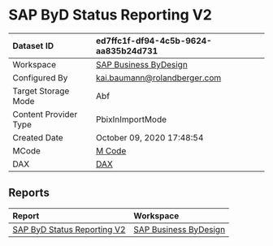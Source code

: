 



# SAP ByD Status Reporting V2

|Dataset ID|ed7ffc1f-df94-4c5b-9624-aa835b24d731|
| :--- | :--- |
|Workspace|[SAP Business ByDesign](../Workspaces/SAP-Business-ByDesign.md)|
|Configured By|kai.baumann@rolandberger.com|
|Target Storage Mode|Abf|
|Content Provider Type|PbixInImportMode|
|Created Date|October 09, 2020 17:48:54|
|MCode|[M Code](./SAP-ByD-Status-Reporting-V2/mcode.md)|
|DAX|[DAX](./SAP-ByD-Status-Reporting-V2/dax.md)|

## Reports

|Report|Workspace|
| :--- | :--- |
|[SAP ByD Status Reporting V2](../Reports/SAP-ByD-Status-Reporting-V2.md)|[SAP Business ByDesign](../Workspaces/SAP-Business-ByDesign.md)|
